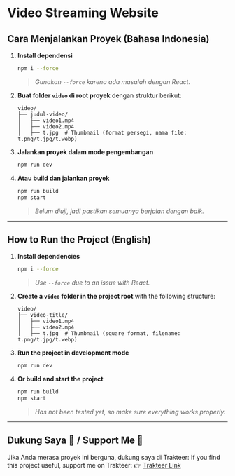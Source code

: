 # Video Streaming Website

## Cara Menjalankan Proyek (Bahasa Indonesia)

1. **Install dependensi**

   ```sh
   npm i --force
   ```

   > _Gunakan `--force` karena ada masalah dengan React._

2. **Buat folder `video` di root proyek** dengan struktur berikut:

   ```
   video/
   ├── judul-video/
   │   ├── video1.mp4
   │   ├── video2.mp4
   │   ├── t.jpg  # Thumbnail (format persegi, nama file: t.png/t.jpg/t.webp)
   ```

3. **Jalankan proyek dalam mode pengembangan**

   ```sh
   npm run dev
   ```

4. **Atau build dan jalankan proyek**
   ```sh
   npm run build
   npm start
   ```
   > _Belum diuji, jadi pastikan semuanya berjalan dengan baik._

---

## How to Run the Project (English)

1. **Install dependencies**

   ```sh
   npm i --force
   ```

   > _Use `--force` due to an issue with React._

2. **Create a `video` folder in the project root** with the following structure:

   ```
   video/
   ├── video-title/
   │   ├── video1.mp4
   │   ├── video2.mp4
   │   ├── t.jpg  # Thumbnail (square format, filename: t.png/t.jpg/t.webp)
   ```

3. **Run the project in development mode**

   ```sh
   npm run dev
   ```

4. **Or build and start the project**
   ```sh
   npm run build
   npm start
   ```
   > _Has not been tested yet, so make sure everything works properly._

---

## Dukung Saya 🎉 / Support Me 🎉

Jika Anda merasa proyek ini berguna, dukung saya di Trakteer:
If you find this project useful, support me on Trakteer:
👉 [Trakteer Link](https://trakteer.id/dika-ackerman-tdubv?quantity=1)
